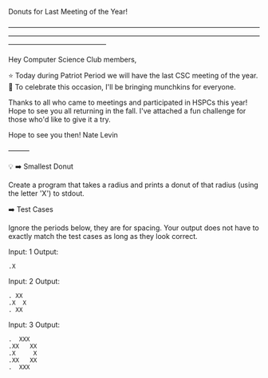 Donuts for Last Meeting of the Year!

——————————————————————————————————————————————————————————————————————————————————————

Hey Computer Science Club members,

⭐️ Today during Patriot Period we will have the last CSC meeting of the year.
🍩 To celebrate this occasion, I'll be bringing munchkins for everyone.

Thanks to all who came to meetings and participated in HSPCs this year! Hope to see you all returning in the fall. I've attached a fun challenge for those who'd like to give it a try.

Hope to see you then!
Nate Levin

———

💡 ➡️ Smallest Donut

Create a program that takes a radius and prints a donut of that radius (using the letter 'X') to stdout.

➡️ Test Cases

Ignore the periods below, they are for spacing. Your output does not have to exactly match the test cases as long as they look correct.

Input: 1
Output:

```
.X
```

Input: 2
Output:

```
. XX
.X  X
. XX
```

Input: 3
Output:

```
.  XXX
.XX   XX
.X     X
.XX   XX
.  XXX
```
